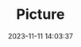 ---
weight: 1
images:
- /images/edited/30.jpeg
title: Picture
date: 2023-11-11 14:03:37
tags:
- luminar
- work
---